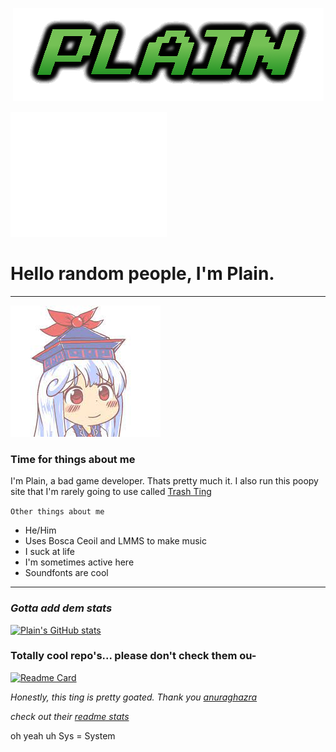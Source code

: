 <p align="center"><img alt="Plainlogo" src="plaib.png"></p>

<img alt="Pletooo" src="Pleto.png" width=250px height=200px>

# Hello random people, I'm Plain.
---
![Keine](keine.jpeg)

### Time for things about me

I'm Plain, a bad game developer. Thats pretty much it. I also run this poopy site that I'm rarely going to use called [Trash Ting](https://plainsys.github.io/)

`Other things about me`
- He/Him
- Uses Bosca Ceoil and LMMS to make music
- I suck at life
- I'm sometimes active here
- Soundfonts are cool
---
### *Gotta add dem stats*

[![Plain's GitHub stats](https://github-readme-stats.vercel.app/api?username=PlainSys&theme=algolia)](https://github.com/anuraghazra/github-readme-stats)

### Totally cool repo's... please don't check them ou-

[![Readme Card](https://github-readme-stats.vercel.app/api/pin/?username=PlainSys&repo=plainsys.github.io&theme=algolia)](https://github.com/PlainSys/plainsys.github.io)

*Honestly, this ting is pretty goated. Thank you [anuraghazra](https://github.com/anuraghazra)*

*check out their [readme stats](https://github.com/anuraghazra/github-readme-stats)*



oh yeah uh Sys = System
